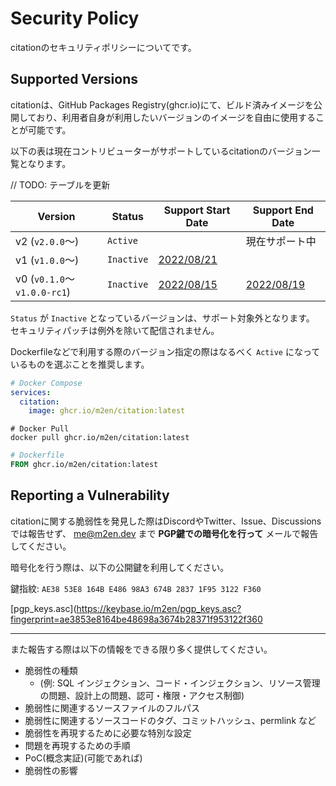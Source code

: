 # Security Policy

citationのセキュリティポリシーについてです。

## Supported Versions

citationは、GitHub Packages Registry(ghcr.io)にて、ビルド済みイメージを公開しており、利用者自身が利用したいバージョンのイメージを自由に使用することが可能です。

以下の表は現在コントリビューターがサポートしているcitationのバージョン一覧となります。

// TODO: テーブルを更新

| Version                    | Status     | Support Start Date                                                 | Support End Date                                                       |
|----------------------------|------------|--------------------------------------------------------------------|------------------------------------------------------------------------|
| v2 (`v2.0.0`～)             | `Active`   |  | 現在サポート中                                                                |
| v1 (`v1.0.0`～)             | `Inactive` | [2022/08/21](https://github.com/m2en/citation/releases/tag/v1.0.0) |                                                             |
| v0 (`v0.1.0`～`v1.0.0-rc1`) | `Inactive` | [2022/08/15](https://github.com/m2en/citation/releases/tag/v0.1.0) | [2022/08/19](https://github.com/m2en/citation/releases/tag/v1.0.0-rc1) |

`Status` が `Inactive` となっているバージョンは、サポート対象外となります。 セキュリティパッチは例外を除いて配信されません。

Dockerfileなどで利用する際のバージョン指定の際はなるべく `Active` になっているものを選ぶことを推奨します。

```yml
# Docker Compose
services:
  citation:
    image: ghcr.io/m2en/citation:latest
```

```shell
# Docker Pull
docker pull ghcr.io/m2en/citation:latest
```

```dockerfile
# Dockerfile
FROM ghcr.io/m2en/citation:latest
```

## Reporting a Vulnerability

citationに関する脆弱性を発見した際はDiscordやTwitter、Issue、Discussionsでは報告せず、 [me@m2en.dev](mailto:me@m2en.dev) まで **PGP鍵での暗号化を行って** メールで報告してください。

暗号化を行う際は、以下の公開鍵を利用してください。

鍵指紋: `AE38 53E8 164B E486 98A3 674B 2837 1F95 3122 F360`

[pgp_keys.asc](https://keybase.io/m2en/pgp_keys.asc?fingerprint=ae3853e8164be48698a3674b28371f953122f360

----

また報告する際は以下の情報をできる限り多く提供してください。

- 脆弱性の種類
  - (例: SQL インジェクション、コード・インジェクション、リソース管理の問題、設計上の問題、認可・権限・アクセス制御)
- 脆弱性に関連するソースファイルのフルパス
- 脆弱性に関連するソースコードのタグ、コミットハッシュ、permlink など
- 脆弱性を再現するために必要な特別な設定
- 問題を再現するための手順
- PoC(概念実証)(可能であれば)
- 脆弱性の影響
